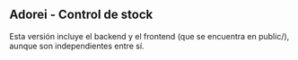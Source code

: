 ## Adorei - Control de stock

Esta versión incluye el backend y el frontend (que se encuentra en public/), aunque son independientes entre sí.
